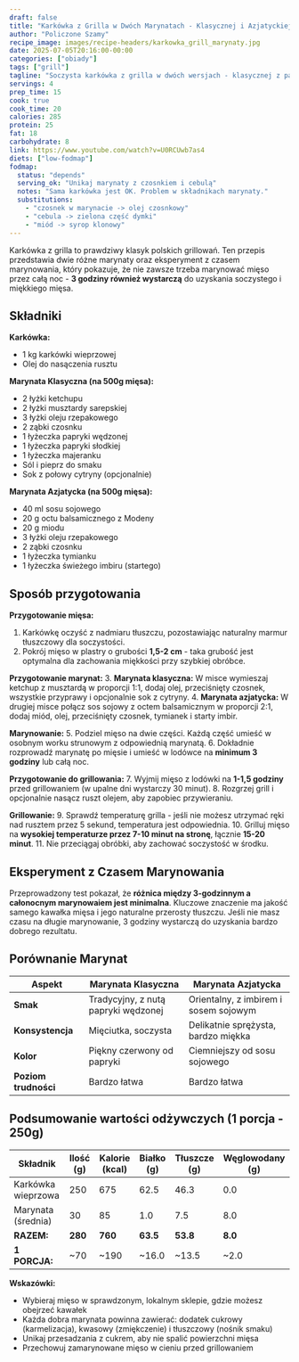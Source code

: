 ```yaml
---
draft: false  
title: "Karkówka z Grilla w Dwóch Marynatach - Klasycznej i Azjatyckiej"  
author: "Policzone Szamy"  
recipe_image: images/recipe-headers/karkowka_grill_marynaty.jpg  
date: 2025-07-05T20:16:00-00:00  
categories: ["obiady"]  
tags: ["grill"]  
tagline: "Soczysta karkówka z grilla w dwóch wersjach - klasycznej z papryką i azjatyckiej z imbirem."  
servings: 4  
prep_time: 15  
cook: true  
cook_time: 20  
calories: 285
protein: 25
fat: 18
carbohydrate: 8
link: https://www.youtube.com/watch?v=U0RCUwb7as4
diets: ["low-fodmap"]
fodmap:
  status: "depends"
  serving_ok: "Unikaj marynaty z czosnkiem i cebulą"
  notes: "Sama karkówka jest OK. Problem w składnikach marynaty."
  substitutions:
    - "czosnek w marynacie -> olej czosnkowy"
    - "cebula -> zielona część dymki"
    - "miód -> syrop klonowy"
---
```


Karkówka z grilla to prawdziwy klasyk polskich grillowań. Ten przepis przedstawia dwie różne marynaty oraz eksperyment z czasem marynowania, który pokazuje, że nie zawsze trzeba marynować mięso przez całą noc - **3 godziny również wystarczą** do uzyskania soczystego i miękkiego mięsa.

## Składniki

**Karkówka:**
* 1 kg karkówki wieprzowej
* Olej do nasączenia rusztu

**Marynata Klasyczna (na 500g mięsa):**
* 2 łyżki ketchupu
* 2 łyżki musztardy sarepskiej
* 3 łyżki oleju rzepakowego
* 2 ząbki czosnku
* 1 łyżeczka papryki wędzonej
* 1 łyżeczka papryki słodkiej
* 1 łyżeczka majeranku
* Sól i pieprz do smaku
* Sok z połowy cytryny (opcjonalnie)

**Marynata Azjatycka (na 500g mięsa):**
* 40 ml sosu sojowego
* 20 g octu balsamicznego z Modeny
* 20 g miodu
* 3 łyżki oleju rzepakowego
* 2 ząbki czosnku
* 1 łyżeczka tymianku
* 1 łyżeczka świeżego imbiru (startego)

## Sposób przygotowania

**Przygotowanie mięsa:**
1. Karkówkę oczyść z nadmiaru tłuszczu, pozostawiając naturalny marmur tłuszczowy dla soczystości.
2. Pokrój mięso w plastry o grubości **1,5-2 cm** - taka grubość jest optymalna dla zachowania miękkości przy szybkiej obróbce.

**Przygotowanie marynat:**
3. **Marynata klasyczna:** W misce wymieszaj ketchup z musztardą w proporcji 1:1, dodaj olej, przeciśnięty czosnek, wszystkie przyprawy i opcjonalnie sok z cytryny.
4. **Marynata azjatycka:** W drugiej misce połącz sos sojowy z octem balsamicznym w proporcji 2:1, dodaj miód, olej, przeciśnięty czosnek, tymianek i starty imbir.

**Marynowanie:**
5. Podziel mięso na dwie części. Każdą część umieść w osobnym worku strunowym z odpowiednią marynatą.
6. Dokładnie rozprowadź marynatę po mięsie i umieść w lodówce na **minimum 3 godziny** lub całą noc.

**Przygotowanie do grillowania:**
7. Wyjmij mięso z lodówki na **1-1,5 godziny** przed grillowaniem (w upalne dni wystarczy 30 minut).
8. Rozgrzej grill i opcjonalnie nasącz ruszt olejem, aby zapobiec przywieraniu.

**Grillowanie:**
9. Sprawdź temperaturę grilla - jeśli nie możesz utrzymać ręki nad rusztem przez 5 sekund, temperatura jest odpowiednia.
10. Grilluj mięso na **wysokiej temperaturze przez 7-10 minut na stronę**, łącznie **15-20 minut**.
11. Nie przeciągaj obróbki, aby zachować soczystość w środku.

## Eksperyment z Czasem Marynowania

Przeprowadzony test pokazał, że **różnica między 3-godzinnym a całonocnym marynowaiem jest minimalna**. Kluczowe znaczenie ma jakość samego kawałka mięsa i jego naturalne przerosty tłuszczu. Jeśli nie masz czasu na długie marynowanie, 3 godziny wystarczą do uzyskania bardzo dobrego rezultatu.

## Porównanie Marynat

| Aspekt | Marynata Klasyczna | Marynata Azjatycka |
|--------|-------------------|-------------------|
| **Smak** | Tradycyjny, z nutą papryki wędzonej | Orientalny, z imbirem i sosem sojowym |
| **Konsystencja** | Mięciutka, soczysta | Delikatnie sprężysta, bardzo miękka |
| **Kolor** | Piękny czerwony od papryki | Ciemniejszy od sosu sojowego |
| **Poziom trudności** | Bardzo łatwa | Bardzo łatwa |

## Podsumowanie wartości odżywczych (1 porcja - 250g)

| Składnik | Ilość (g) | Kalorie (kcal) | Białko (g) | Tłuszcze (g) | Węglowodany (g) |
|----------|-----------|----------------|------------|--------------|-----------------|
| Karkówka wieprzowa | 250 | 675 | 62.5 | 46.3 | 0.0 |
| Marynata (średnia) | 30 | 85 | 1.0 | 7.5 | 8.0 |
| **RAZEM:** | **280** | **760** | **63.5** | **53.8** | **8.0** |
| **1 PORCJA:** | ~70 | ~190 | ~16.0 | ~13.5 | ~2.0 |

**Wskazówki:**
- Wybieraj mięso w sprawdzonym, lokalnym sklepie, gdzie możesz obejrzeć kawałek
- Każda dobra marynata powinna zawierać: dodatek cukrowy (karmelizacja), kwasowy (zmiękczenie) i tłuszczowy (nośnik smaku)
- Unikaj przesadzania z cukrem, aby nie spalić powierzchni mięsa
- Przechowuj zamarynowane mięso w cieniu przed grillowaniem
